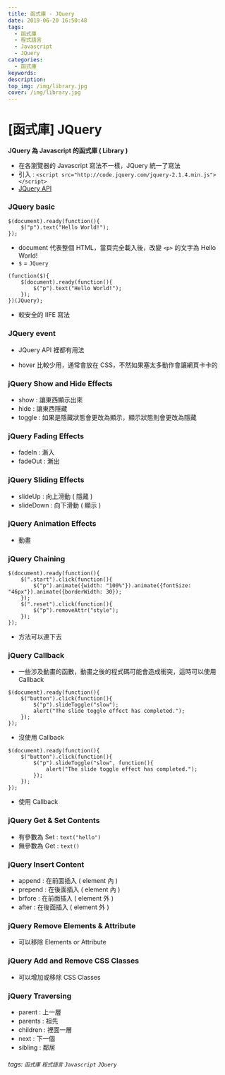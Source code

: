 ```yaml
---
title: 函式庫 - JQuery
date: 2019-06-20 16:50:48
tags:
  - 函式庫
  - 程式語言
  - Javascript
  - JQuery
categories:
  - 函式庫
keywords:
description:
top_img: /img/library.jpg
cover: /img/library.jpg
---
```

# [函式庫] JQuery

**JQuery 為 Javascript 的函式庫 ( Library )**

* 在各瀏覽器的 Javascript 寫法不一樣，JQuery 統一了寫法
* 引入 : `<script src="http://code.jquery.com/jquery-2.1.4.min.js"></script>`
* [JQuery API](https://api.jquery.com/)

### JQuery basic

```Javascript=
$(document).ready(function(){
    $("p").text("Hello World!");
});
```

* document 代表整個 HTML，當頁完全載入後，改變 `<p>` 的文字為 Hello World!
* `$` = `JQuery`

```Javascript=
(function($){
    $(document).ready(function(){
        $("p").text("Hello World!");
    });
})(JQuery);

```

* 較安全的 IIFE 寫法

### JQuery event

* JQuery API 裡都有用法

* hover 比較少用，通常會放在 CSS，不然如果塞太多動作會讓網頁卡卡的

### jQuery Show and Hide Effects

* show : 讓東西顯示出來
* hide : 讓東西隱藏
* toggle : 如果是隱藏狀態會更改為顯示，顯示狀態則會更改為隱藏

### jQuery Fading Effects

* fadeIn : 漸入
* fadeOut : 漸出

### jQuery Sliding Effects

* slideUp : 向上滑動 ( 隱藏 )
* slideDown : 向下滑動 ( 顯示 )

### jQuery Animation Effects

* 動畫

### jQuery Chaining

```Javascript=
$(document).ready(function(){
    $(".start").click(function(){
        $("p").animate({width: "100%"}).animate({fontSize: "46px"}).animate({borderWidth: 30});
    });
    $(".reset").click(function(){
        $("p").removeAttr("style");
    });
});  
```

* 方法可以連下去

### jQuery Callback

* 一些涉及動畫的函數，動畫之後的程式碼可能會造成衝突，這時可以使用 Callback

```Javascript=
$(document).ready(function(){
    $("button").click(function(){
        $("p").slideToggle("slow");
        alert("The slide toggle effect has completed.");
    });   
});
```

* 沒使用 Callback

```Javascript=
$(document).ready(function(){
    $("button").click(function(){
        $("p").slideToggle("slow", function(){
            alert("The slide toggle effect has completed.");
        });
    });   
});
```

* 使用 Callback

### jQuery Get & Set Contents

* 有參數為 Set : `text("hello")`
* 無參數為 Get : `text()`

### jQuery Insert Content

* append : 在前面插入 ( element 內 )
* prepend : 在後面插入 ( element 內 )
* brfore : 在前面插入 ( element 外 )
* after : 在後面插入 ( element 外 )

### jQuery Remove Elements & Attribute

* 可以移除 Elements or Attribute

### jQuery Add and Remove CSS Classes

* 可以增加或移除 CSS Classes

### jQuery Traversing

* parent : 上一層
* parents : 祖先
* children : 裡面一層
* next : 下一個
* sibling : 鄰居

###### tags: `函式庫` `程式語言` `Javascript` `JQuery`